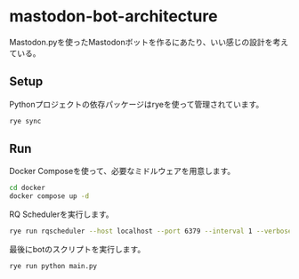 # mastodon-bot-architecture

Mastodon.pyを使ったMastodonボットを作るにあたり、いい感じの設計を考えている。

## Setup

Pythonプロジェクトの依存パッケージはryeを使って管理されています。

```bash
rye sync
```

## Run

Docker Composeを使って、必要なミドルウェアを用意します。

```bash
cd docker
docker compose up -d
```

RQ Schedulerを実行します。

```bash
rye run rqscheduler --host localhost --port 6379 --interval 1 --verbose
```

最後にbotのスクリプトを実行します。

```bash
rye run python main.py
```
